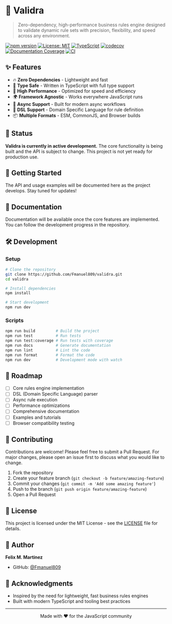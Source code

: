 # 🚀 Validra

> Zero-dependency, high-performance business rules engine designed to validate dynamic rule sets with precision, flexibility, and speed across any environment.

[![npm version](https://badge.fury.io/js/validra.svg)](https://badge.fury.io/js/validra)
[![License: MIT](https://img.shields.io/badge/License-MIT-yellow.svg)](https://opensource.org/licenses/MIT)
[![TypeScript](https://img.shields.io/badge/%3C%2F%3E-TypeScript-%230074c1.svg)](http://www.typescriptlang.org/)
[![codecov](https://codecov.io/gh/Fmanuel809/validra/graph/badge.svg?token=8Z7LC3CJ8P)](https://codecov.io/gh/Fmanuel809/validra)
[![Documentation Coverage](https://fmanuel809.github.io/validra/coverage.svg)](https://fmanuel809.github.io/validra/)
[![CI](https://github.com/Fmanuel809/validra/workflows/CI%2FCD/badge.svg)](https://github.com/Fmanuel809/validra/actions)

## ✨ Features

- 🔥 **Zero Dependencies** - Lightweight and fast
- 🎯 **Type Safe** - Written in TypeScript with full type support
- 🚀 **High Performance** - Optimized for speed and efficiency
- 🌍 **Framework Agnostic** - Works everywhere JavaScript runs
- 🔄 **Async Support** - Built for modern async workflows
- 🎨 **DSL Support** - Domain Specific Language for rule definition
- 📦 **Multiple Formats** - ESM, CommonJS, and Browser builds

## 🚧 Status

**Validra is currently in active development.** The core functionality is being built and the API is subject to change. This project is not yet ready for production use.


## 🚀 Getting Started

The API and usage examples will be documented here as the project develops. Stay tuned for updates!

## 📖 Documentation

Documentation will be available once the core features are implemented. You can follow the development progress in the repository.

## 🛠️ Development

### Setup

```bash
# Clone the repository
git clone https://github.com/Fmanuel809/validra.git
cd validra

# Install dependencies
npm install

# Start development
npm run dev
```

### Scripts

```bash
npm run build         # Build the project
npm run test          # Run tests
npm run test:coverage # Run tests with coverage
npm run docs          # Generate documentation
npm run lint          # Lint the code
npm run format        # Format the code
npm run dev           # Development mode with watch
```

## 🎯 Roadmap

- [ ] Core rules engine implementation
- [ ] DSL (Domain Specific Language) parser
- [ ] Async rule execution
- [ ] Performance optimizations
- [ ] Comprehensive documentation
- [ ] Examples and tutorials
- [ ] Browser compatibility testing

## 🤝 Contributing

Contributions are welcome! Please feel free to submit a Pull Request. For major changes, please open an issue first to discuss what you would like to change.

1. Fork the repository
2. Create your feature branch (`git checkout -b feature/amazing-feature`)
3. Commit your changes (`git commit -m 'Add some amazing feature'`)
4. Push to the branch (`git push origin feature/amazing-feature`)
5. Open a Pull Request

## 📝 License

This project is licensed under the MIT License - see the [LICENSE](LICENSE) file for details.

## 👤 Author

**Felix M. Martinez**

- GitHub: [@Fmanuel809](https://github.com/Fmanuel809)

## 🙏 Acknowledgments

- Inspired by the need for lightweight, fast business rules engines
- Built with modern TypeScript and tooling best practices

---

<div align="center">Made with ❤️ for the JavaScript community</div>
